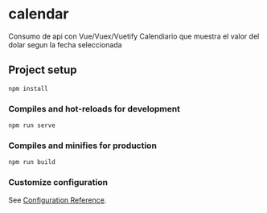 # calendar
Consumo de api con Vue/Vuex/Vuetify
Calendiario que muestra el valor del dolar segun la fecha seleccionada



## Project setup
```
npm install
```

### Compiles and hot-reloads for development
```
npm run serve
```

### Compiles and minifies for production
```
npm run build
```

### Customize configuration
See [Configuration Reference](https://cli.vuejs.org/config/).
